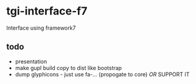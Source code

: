 # tgi-interface-f7
Interface using framework7

todo
----
- presentation
- make gupl build copy to dist like bootstrap
- dump glyphicons - just use fa-... (propogate to core) _OR_ SUPPORT IT